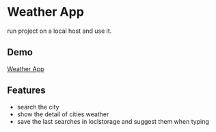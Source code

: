# Weather App

run project on a local host and use it.

## Demo



[Weather App](http://pouya-shekari.gigfa.com/weatherProject/)

## Features

- search the city 
- show the detail of cities weather
- save the last searches in loclstorage and suggest them when typing
